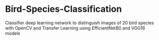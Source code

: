 # Bird-Species-Classification
Classifier deep learning network to distinguish images of 20 bird species with OpenCV and Transfer Learning using EfficientNetB0 and VGG16 models
